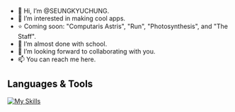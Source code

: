 <!DOCTYPE html>
<!-- 
      Author: Seungkyu Chung 
-->
<html>
  <head>
  <meta name="google-site-verification" content="eaMK0qVvOjpycx6O7sAEuYkUJExQ0LkT_jdYwjwXhBM" />
  </head>
</html>

- 👋 Hi, I’m @SEUNGKYUCHUNG.
- 👀 I’m interested in making cool apps.
- ⭐ Coming soon: "Computaris Astris", "Run", "Photosynthesis", and "The Staff". 
- 🌱 I’m almost done with school. 
- 💞️ I’m looking forward to collaborating with you. 
- 📫 You can reach me here.
## <span style="color: black;" onmouseover="this.style.color='blue'" onmouseout="this.style.color='black'">Languages & Tools</span>

[![My Skills](https://skillicons.dev/icons?i=cpp,cs,python,java,azure,mysql,sqlite,docker,mongodb,dotnet,visualstudio,vscode,pycharm,postman)](https://skillicons.dev)

